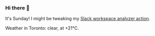 ### Hi there :wave:

It's Sunday! I might be tweaking my [Slack workspace analyzer action](https://github.com/bewuethr/slack-analyzer).

Weather in Toronto: clear, at +21°C.
